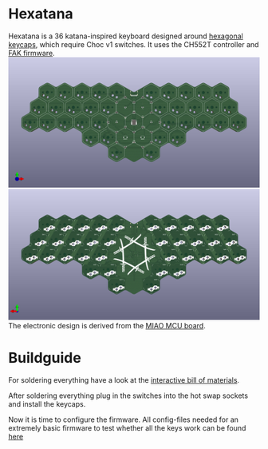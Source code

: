 # Hexatana
Hexatana is a 36 katana-inspired keyboard designed around [hexagonal keycaps](https://hw.s-ol.nu/HEX-keycaps/), which require Choc v1 switches.
It uses the CH552T controller and [FAK firmware](https://github.com/semickolon/fak).
![front view of keyboard](front.png)
![back view of keyboard](back.png)
The electronic design is derived from the [MIAO MCU board](https://github.com/kilipan/miao).

# Buildguide
For soldering everything have a look at the [interactive bill of materials](bom/ibom.html).

After soldering everything plug in the switches into the hot swap sockets and install the keycaps.

Now it is time to configure the firmware.
All config-files needed for an extremely basic firmware to test whether all the keys work can be found [here](https://github.com/ThePurox/fak-config/tree/main/keyboards/hexatana)
